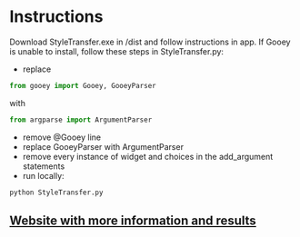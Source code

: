 # Instructions  
Download StyleTransfer.exe in /dist and follow instructions in app.
If Gooey is unable to install, follow these steps in StyleTransfer.py:  
* replace
```python
from gooey import Gooey, GooeyParser
```  
with  
```python
from argparse import ArgumentParser
```  
* remove @Gooey line  
* replace GooeyParser with ArgumentParser  
* remove every instance of widget and choices in the add_argument statements  
* run locally:
```python
python StyleTransfer.py
```  

## [Website with more information and results](https://swrj.github.io/NeuralStyleTransfer/)